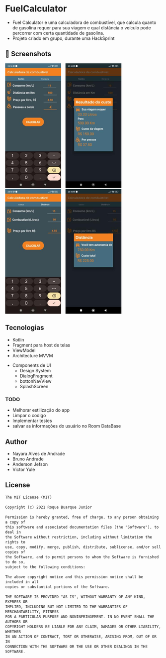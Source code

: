 # FuelCalculator
- Fuel Calculator e uma calculadora de combustível, que calcula quanto de gasolina requer para sua viagem e qual distância o veículo pode percorrer com certa quantidade de gasolina.
- Projeto criado em grupo, durante uma HackSprint 

## :camera_flash: Screenshots
<!-- You can add more screenshots here if you like -->
<img src="/result/fragmentCusto.jpg" width="180">&emsp;<img src="/result/dialogResultadoCusto.jpg" width="180">&emsp;<img src="/result/fragmentDistancia.jpg" width="180">&emsp;<img src="/result/DialogResultDistancia.jpg" width="180">

## Tecnologias
* Kotlin
* Fragment para host de telas
* ViewModel 
* Architecture MVVM

- Components de UI
    - Design System
    - DialogFragment
    - bottonNavView
    - SplashScreen

### TODO
- Melhorar estilização do app
- Limpar o codigo
- Implementar testes
- salvar as informações do usuário no Room DataBase

## Author
- Nayara Alves de Andrade 
- Bruno Andrade
- Anderson Jefson
- Victor Yule

## License
```
The MIT License (MIT)

Copyright (c) 2021 Roque Buarque Junior

Permission is hereby granted, free of charge, to any person obtaining a copy of
this software and associated documentation files (the "Software"), to deal in
the Software without restriction, including without limitation the rights to
use, copy, modify, merge, publish, distribute, sublicense, and/or sell copies of
the Software, and to permit persons to whom the Software is furnished to do so,
subject to the following conditions:

The above copyright notice and this permission notice shall be included in all
copies or substantial portions of the Software.

THE SOFTWARE IS PROVIDED "AS IS", WITHOUT WARRANTY OF ANY KIND, EXPRESS OR
IMPLIED, INCLUDING BUT NOT LIMITED TO THE WARRANTIES OF MERCHANTABILITY, FITNESS
FOR A PARTICULAR PURPOSE AND NONINFRINGEMENT. IN NO EVENT SHALL THE AUTHORS OR
COPYRIGHT HOLDERS BE LIABLE FOR ANY CLAIM, DAMAGES OR OTHER LIABILITY, WHETHER
IN AN ACTION OF CONTRACT, TORT OR OTHERWISE, ARISING FROM, OUT OF OR IN
CONNECTION WITH THE SOFTWARE OR THE USE OR OTHER DEALINGS IN THE SOFTWARE.
```
